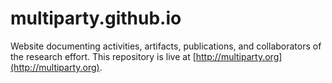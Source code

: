 # multiparty.github.io
Website documenting activities, artifacts, publications, and collaborators of the research effort. This repository is live at [http://multiparty.org](http://multiparty.org).
